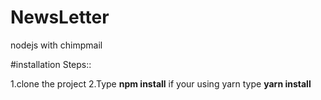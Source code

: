 # NewsLetter
nodejs with chimpmail

#installation Steps::

1.clone the project 
2.Type **npm install**
if your using yarn type **yarn install**
